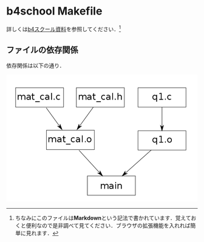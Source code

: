 # b4school Makefile  
詳しくは[b4スクール資料](http://karafuto/b4school/network.pdf)を参照してください．[^mk]  
[^mk]:ちなみにこのファイルは**Markdown**という記法で書かれています．覚えておくと便利なので是非調べて見てください．ブラウザの拡張機能を入れれば簡単に見れます．


## ファイルの依存関係  
依存関係は以下の通り．  

![dependence](./Figs/b4school.png)  
